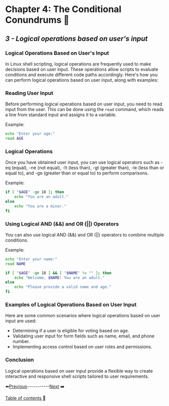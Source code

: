 # Chapter 4:  The Conditional Conundrums 🤔

## *3 - Logical operations based on user's input*

### Logical Operations Based on User's Input

In Linux shell scripting, logical operations are frequently used to make decisions based on user input. These operations allow scripts to evaluate conditions and execute different code paths accordingly. Here's how you can perform logical operations based on user input, along with examples:

### Reading User Input
Before performing logical operations based on user input, you need to read input from the user. This can be done using the `read` command, which reads a line from standard input and assigns it to a variable.

Example:
```bash
echo "Enter your age:"
read AGE
```

### Logical Operations

Once you have obtained user input, you can use logical operators such as -eq (equal), -ne (not equal), -lt (less than), -gt (greater than), -le (less than or equal to), and -ge (greater than or equal to) to perform comparisons.

Example:
```bash
if [ "$AGE" -ge 18 ]; then
    echo "You are an adult."
else
    echo "You are a minor."
fi
```

### Using Logical AND (&&) and OR (||) Operators

You can also use logical AND (&&) and OR (||) operators to combine multiple conditions.

Example:
```bash
echo "Enter your name:"
read NAME

if [ "$AGE" -ge 18 ] && [ "$NAME" != "" ]; then
    echo "Welcome, $NAME! You are an adult."
else
    echo "Please provide a valid name and age."
fi
```

### Examples of Logical Operations Based on User Input

Here are some common scenarios where logical operations based on user input are used:

- Determining if a user is eligible for voting based on age.
- Validating user input for form fields such as name, email, and phone number.
- Implementing access control based on user roles and permissions.

### Conclusion
Logical operations based on user input provide a flexible way to create interactive and responsive shell scripts tailored to user requirements.


⬅️[Previous](../Chapter4/2.md)-----------[Next](../Chapter4/4.md) ➡️

[Table of contents ](../../table_of_contents.md)🚀 
